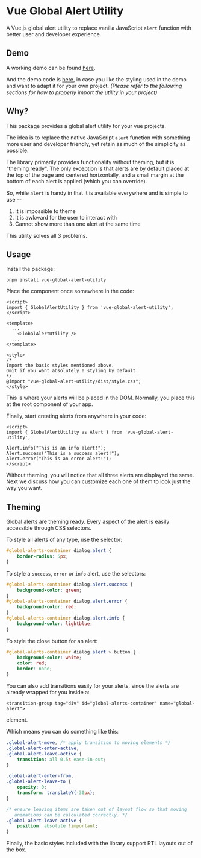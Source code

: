 # Vue Global Alert Utility
A Vue.js global alert utility to replace vanilla JavaScript `alert` 
function with better user and developer experience.

## Demo
A working demo can be found [here](https://rashadsaleh.github.io/vue-global-alert-utility/).

And the demo code is [here](https://github.com/RashadSaleh/vue-global-alert-utility/blob/demo/src/App.vue), 
in case you like the styling used in the demo and
want to adapt it for your own project. *(Please refer to the following
sections for how to properly import the utility in your project)*

## Why? 
This package provides a global alert utility for your vue projects.

The idea is to replace the native JavaScript `alert` 
function with something more user and developer friendly, 
yet retain as much of the simplicity as possible.

The library primarily provides functionality without theming, 
but it is "theming ready". The only exception is that alerts are
by default placed at the top of the page and centered horizontally, 
and a small margin at the bottom of each alert is applied (which you can override).

So, while `alert` is handy in that 
it is available everywhere and is simple to use --

1. It is impossible to theme
2. It is awkward for the user to interact with
3. Cannot show more than one alert at the same time

This utility solves all 3 problems.

## Usage

Install the package:

```
pnpm install vue-global-alert-utility
```

Place the component once somewhere in the code:

```vue
<script>
import { GlobalAlertUtility } from 'vue-global-alert-utility';
</script>

<template>
  ...
    <GlobalAlertUtility />
  ...
</template>

<style>
/*
Import the basic styles mentioned above.
Omit if you want absolutely 0 styling by default.
*/
@import "vue-global-alert-utility/dist/style.css";
</style>
```

This is where your alerts will be placed in the DOM. 
Normally, you place this at the root component of your app.

Finally, start creating alerts from anywhere in your code:

```vue
<script>
import { GlobalAlertUtility as Alert } from 'vue-global-alert-utility';

Alert.info("This is an info alert!");
Alert.success("This is a success alert!");
Alert.error("This is an error alert!");
</script>
```

Without theming, you will notice that all three alerts are displayed 
the same. Next we discuss how you can customize each one of them to look
just the way you want.

## Theming

Global alerts are theming ready. Every aspect of the 
alert is easily accessible through CSS selectors.

To style all alerts of any type, use the selector:
```css
#global-alerts-container dialog.alert {
    border-radius: 5px;
}
```

To style a `success`, `error` or `info` alert, use the selectors:
```css
#global-alerts-container dialog.alert.success {
    background-color: green;
}
#global-alerts-container dialog.alert.error {
    background-color: red;
}
#global-alerts-container dialog.alert.info {
    background-color: lightblue;
}
```

To style the close button for an alert:
```css
#global-alerts-container dialog.alert > button {
    background-color: white;
    color: red;
    border: none;
}
```

You can also add transitions easily for your alerts, since the alerts
are already wrapped for you inside a:
```vue
<transition-group tag="div" id="global-alerts-container" name="global-alert">
```
element.

Which means you can do something like this:
```css
.global-alert-move, /* apply transition to moving elements */
.global-alert-enter-active,
.global-alert-leave-active {
    transition: all 0.5s ease-in-out;
}

.global-alert-enter-from,
.global-alert-leave-to {
    opacity: 0;
    transform: translateY(-30px);
}

/* ensure leaving items are taken out of layout flow so that moving
   animations can be calculated correctly. */
.global-alert-leave-active {
    position: absolute !important;
}

```

Finally, the basic styles included with the library support RTL layouts out of the box.